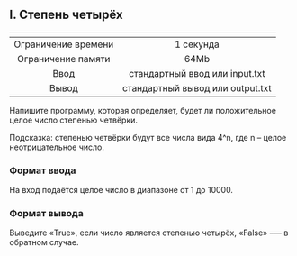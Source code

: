 ## I. Степень четырёх

| <!-- -->      |             <!-- -->             |
|:-------------:|:--------------------------------:|
| Ограничение времени	|             1 секунда            |
|Ограничение памяти	|               64Mb               |
|Ввод |  стандартный ввод или input.txt  |
|Вывод | стандартный вывод или output.txt |

Напишите программу, которая определяет, будет ли положительное целое число степенью четвёрки.

Подсказка: степенью четвёрки будут все числа вида 4^n, где n – целое неотрицательное число.

### Формат ввода
На вход подаётся целое число в диапазоне от 1 до 10000.
### Формат вывода
Выведите «True», если число является степенью четырёх, «False» –— в обратном случае.
